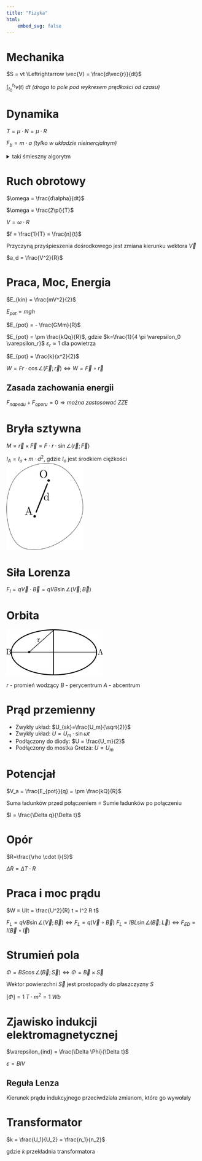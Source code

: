 ```yaml
---
title: "Fizyka"
html:
    embed_svg: false
---
```


<script src="geocities.js"></script>

# Mechanika

$S = vt \Leftrightarrow \vec{V} = \frac{d\vec{r}}{dt}$

$\int_{t_0}^{t_1} v(t)\ dt$ _(droga to pole pod wykresem prędkości od czasu)_

# Dynamika

$T=\mu \cdot N=\mu \cdot R$

$F_b = m \cdot a$ *(tylko w układzie nieinercjalnym)*

<details>
<summary>taki śmieszny algorytm</summary>

```mermaid
flowchart TD

A(Przyspiesza?)
A -->|tak| B(bryła?)

B --> |tak| C(tylko bryła?)
C --> |tak| D(może się toczyć?)
D --> |tak| E(a=F/m oraz ε=M/I)
C --> |nie| F(ε=E/M)
B --> |nie| G(jedna nie-bryła?)
G --> |tak| H(może się toczyć?)
H --> |tak| I(a=F/m, ε=M/I \n a=F/m)
H --> |nie| J(ε=M/I \n a=F/m)
G --> |nie| K(może się toczyć?)
K --> |tak| L("a=F/m, ε=M/I \n a=F/m · ilość ciał")
K --> |nie| M("ε=M/I \n a=F/m · ilość ciał")
B --> |nie| N(jedno ciało?)
N --> |tak| O(a=F/m)
N --> |nie| P("a=F/m · ilość ciał")

A --> |nie| a(bryła?)
a --> |tak| b(tylko bryła?)
b --> |tak| c(może się toczyć?)
c --> |tak| d(Fw=0 Mw=0)
c --> |nie| e(Mw=0)
b --> |nie| f(jedna nie-bryła?)
f --> |tak| g(może się toczyć?)
g --> |tak| h(Fw=0, Mw=0 \n Fw=0)
g --> |nie| i(Mw=0 \n Fw=0)
f --> |nie| j(może się toczyć?)
j --> |tak| k("Fw=0, Mw=0 \n Fw=0 · ilość ciał")
j --> |nie| l("Mw =0 \n Fw=0 · ilość ciał")
a --> |nie| m(jedno ciało?)
m --> |tak| n(Fw=0)
m --> |nie| o("Fw=0 · ilość ciał")
```

</details>

# Ruch obrotowy
$\omega = \frac{d\alpha}{dt}$

$\omega = \frac{2\pi}{T}$

$V=\omega \cdot R$

$f = \frac{1}{T} = \frac{n}{t}$

Przyczyną przyśpieszenia dośrodkowego jest zmiana kierunku wektora $\vec{V}$

$a_d = \frac{V^2}{R}$

# Praca, Moc, Energia
$E_{kin} = \frac{mV^2}{2}$

$E_{pot} = mgh$

$E_{pot} = - \frac{GMm}{R}$

$E_{pot} = \pm \frac{kQq}{R}$, gdzie $k=\frac{1}{4 \pi \varepsilon_0 \varepsilon_r}$
$\varepsilon_r \approx 1$ dla powietrza

$E_{pot} = \frac{k}{x^2}{2}$

$W=Fr\cdot\cos{\angle(\vec{F}; \vec{r})} \Leftrightarrow W=\vec{F} \circ \vec{r}$

## Zasada zachowania energii

$F_{napedu} + F_{oporu} = 0 \Rightarrow można\ zastosować\ ZZE$

# Bryła sztywna
$M = \vec{r} \times \vec{F} = F \cdot r \cdot \sin{\angle(\vec{r}; \vec{F})}$

$I_A=I_o + m \cdot d^2$, gdzie $I_o$ jest środkiem ciężkości
<img src="assets/fiz/moment_obrotowy.svg" width="200px">

# Siła Lorenza

$F_l = q\vec{V} \cdot \vec{B} = qVB\sin{\angle(\vec{V}; \vec{B})}$

# Orbita
<img src="assets/fiz/orbita.svg" width="250px">

$r$ - promień wodzący
$B$ - perycentrum
$A$ - abcentrum

# Prąd przemienny
- Zwykły układ: $U_{sk}=\frac{U_m}{\sqrt{2}}$
- Zwykły układ: $U = U_m \cdot \sin{\omega t}$
- Podłączony do diody: $U = \frac{U_m}{2}$
- Podłączony do mostka Gretza: $U=U_m$

# Potencjał

$V_a = \frac{E_{pot}}{q} = \pm \frac{kQ}{R}$

Suma ładunków przed połączeniem $=$ Sumie ładunków po połączeniu

$I = \frac{\Delta q}{\Delta t}$

# Opór

$R=\frac{\rho \cdot l}{S}$

$\Delta R = \Delta T \cdot R$

# Praca i moc prądu
$W = UIt = \frac{U^2}{R} t = I^2 R t$

$F_L = qVB\sin{\angle (\vec{V}; \vec{B})} \Leftrightarrow F_L=q(\vec{V} \circ \vec{B})$
$F_L = IBL\sin{\angle (\vec{B}; \vec{L})} \Leftrightarrow F_{ED}=I(\vec{B} \circ \vec{l})$

# Strumień pola

$\Phi = B S \cos{\angle (\vec{B}; \vec{S})} \Leftrightarrow \Phi = \vec{B} \times \vec{S}$

Wektor powierzchni $\vec{S}$ jest prostopadły do płaszczyzny $S$

$[\Phi] = 1\ T \cdot m^2 = 1\ Wb$

# Zjawisko indukcji elektromagnetycznej

$\varepsilon_{ind} = \frac{\Delta \Phi}{\Delta t}$

$\varepsilon = BlV$

## Reguła Lenza

Kierunek prądu indukcyjnego przeciwdziała zmianom, które go wywołały

# Transformator

$k = \frac{U_1}{U_2} = \frac{n_1}{n_2}$

gdzie $k$ przekładnia transformatora